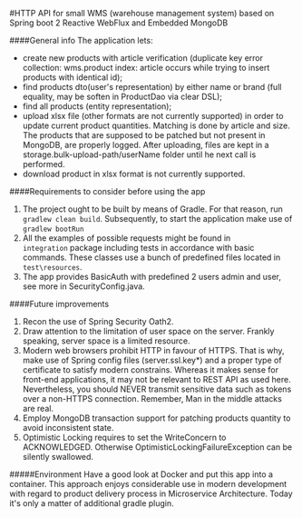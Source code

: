 #HTTP API for small WMS (warehouse management system) based on Spring boot 2 Reactive WebFlux and Embedded MongoDB

####General info
The application lets:
- create new products with article verification 
    (duplicate key error collection: wms.product index: article occurs while 
    trying to insert products with identical id);
- find products dto(user's representation) by either name or brand (full equality, may be soften in ProductDao
    via clear DSL);
- find all products (entity representation);
- upload xlsx file (other formats are not currently supported) in order to update current product quantities.
    Matching is done by article and size. The products that are supposed to 
    be patched but not present in MongoDB, are properly logged. 
    After uploading, files are kept in a storage.bulk-upload-path/userName folder
    until he next call is performed. 
- download product in xlsx format is not currently supported.     
          
####Requirements to consider before using the app 
1. The project ought to be built by means of Gradle. For that reason, run `gradlew clean build`.
Subsequently, to start the application make use of `gradlew bootRun`
2. All the examples of possible requests might be found in  
`integration` package including tests in accordance with basic commands.
These classes use a bunch of predefined files located in `test\resources`.
3. The app provides BasicAuth with predefined 2 users admin and user,
see more in SecurityConfig.java.   

####Future improvements
1. Recon the use of Spring Security Oath2.
2. Draw attention to the limitation of user space on the server. Frankly speaking,
server space is a limited resource.
3. Modern web browsers prohibit HTTP in favour of HTTPS. That is why, make use of
Spring config files (server.ssl.key*) and a proper type of certificate
to satisfy modern constrains. Whereas it makes sense for front-end applications, it
may not be relevant to REST API as used here. Nevertheless, you should NEVER transmit 
sensitive data such as tokens over a non-HTTPS connection.
Remember, Man in the middle attacks are real.
4. Employ MongoDB transaction support for patching products quantity to 
avoid inconsistent state.
5. Optimistic Locking requires to set the WriteConcern to ACKNOWLEDGED.
Otherwise OptimisticLockingFailureException can be silently swallowed.

#####Environment
Have a good look at Docker and put this app into a container. This approach
enjoys considerable use in modern development with regard to
product delivery process in Microservice Architecture.
Today it's only a matter of additional gradle plugin.    
        